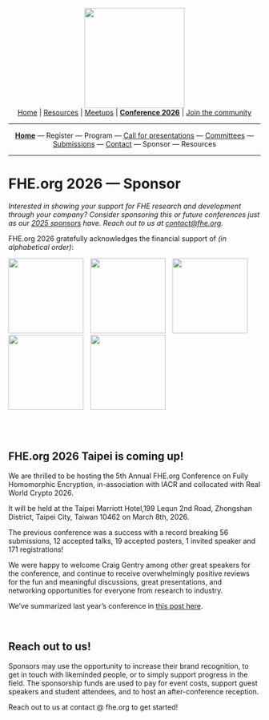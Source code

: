 <!-- Main header navigation -->
<p align="center">
  <img width="200" src="https://user-images.githubusercontent.com/5758427/180978488-db825482-5a58-4c7c-9589-c494a6f0be04.png"><br/>
  <a href="https://fhe-org.github.io">Home</a> | <a href="https://fhe-org.github.io/resources">Resources</a> | <a href="https://fhe-org.github.io/meetups/">Meetups</a> | <a href="https://fhe-org.github.io/conferences/conference-2026/"><b>Conference 2026</b></a> | <a href="https://fhe-org.github.io/community">Join the community</a>
</p>
<hr/>
<!-- /Main header navigation -->

<!-- Header conference 2026 links -->
<p align="center">
  <a href="https://fhe-org.github.io/conferences/conference-2026/"><b>Home</b></a>
  —
  Register
  —
  Program
  —
  <a href="https://fhe-org.github.io/conferences/conference-2026/call-for-presentations">Call for presentations</a>
  —
  <a href="https://fhe-org.github.io/conferences/conference-2026/committees">Committees</a>
  —
  <a href="https://fhe-org.github.io/conferences/conference-2026/submissions">Submissions</a>
  —
  <a href="https://fhe-org.github.io/conferences/conference-2026/contact">Contact</a>
  —
  Sponsor
  —
  Resources
</p>
<hr/>
<!-- /Header conference 2026 links -->


# FHE.org 2026 — Sponsor

*Interested in showing your support for FHE research and development through your company? Consider sponsoring this or future conferences just as our [2025 sponsors](https://fhe.org/conferences/conference-2025/sponsor) have. Reach out to us at contact@fhe.org.*

FHE.org 2026 gratefully acknowledges the financial support of <i>(in alphabetical order)</i>:


<span style="padding-right:10px"><a href="https://cryptoexperts.com/"><img src="https://github.com/FHE-org/fhe-org.github.io/assets/37557436/7478150a-fe4e-4d79-b7fa-a28015dad6ec" width="150px"></a></span> 
<span style="padding-right:10px"><a href="https://www.olvid.io/"><img src="https://github.com/FHE-org/fhe-org.github.io/assets/37557436/9a62d077-fd7e-4cd7-8869-2ad0e7bd1e86" width="150px"></a></span>
<span style="padding-right:10px"><a href="https://ostif.org"><img src="https://github.com/user-attachments/assets/cb23b5c0-a0d4-40ea-8d4d-7d87841416af" width="150px"></a></span>
<span style="padding-right:10px"><a href="https://the.engineer/"><img src="https://github.com/FHE-org/fhe-org.github.io/assets/37557436/7b16bcd9-cdbe-4924-956d-caa3adf34697" width="150px"></a></span>
<span style="padding-right:10px"><a href="https://zama.ai"><img src="https://user-images.githubusercontent.com/5758427/185637978-55314bc6-ae80-4afd-9010-0c70f8cb963d.png" width="150px"></a>

<br><br>

## FHE.org 2026 Taipei is coming up!

We are thrilled to be hosting the 5th Annual FHE.org Conference on Fully Homomorphic Encryption, in-association with IACR and collocated with Real World Crypto 2026.

It will be held at the Taipei Marriott Hotel,199 Lequn 2nd Road, Zhongshan District, Taipei City, Taiwan 10462 on March 8th, 2026.

The previous conference was a success with a record breaking 56 submissions, 12 accepted talks, 19 accepted posters, 1 invited speaker and 171 registrations!

We were happy to welcome Craig Gentry among other great speakers for the conference, and continue to receive overwhelmingly positive reviews for the fun and meaningful discussions, great presentations, and networking opportunities for everyone from research to industry.

We’ve summarized last year’s conference in [this post here](https://fheorg.substack.com/p/fheorg-2025-sofia-resources).

<br>

## Reach out to us!

Sponsors may use the opportunity to increase their brand recognition, to get in touch with likeminded people, or to simply support progress in the field. The sponsorship funds are used to pay for event costs, support guest speakers and student attendees, and to host an after-conference reception.

Reach out to us at contact @ fhe.org to get started!

<br><br><br><br>




